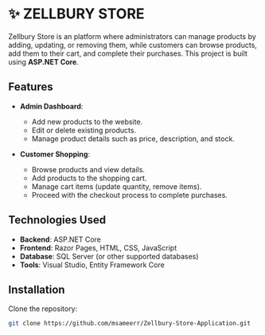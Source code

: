  # ✨ ZELLBURY STORE

Zellbury Store is an platform where administrators can manage products by adding, updating, or removing them, while customers can browse products, add them to their cart, and complete their purchases. This project is built using **ASP.NET Core**.

## Features

- **Admin Dashboard**:
  - Add new products to the website.
  - Edit or delete existing products.
  - Manage product details such as price, description, and stock.
  
- **Customer Shopping**:
  - Browse products and view details.
  - Add products to the shopping cart.
  - Manage cart items (update quantity, remove items).
  - Proceed with the checkout process to complete purchases.

## Technologies Used

- **Backend**: ASP.NET Core
- **Frontend**: Razor Pages, HTML, CSS, JavaScript
- **Database**: SQL Server (or other supported databases)
- **Tools**: Visual Studio, Entity Framework Core

## Installation

Clone the repository:
   ```bash
   git clone https://github.com/msameerr/Zellbury-Store-Application.git
